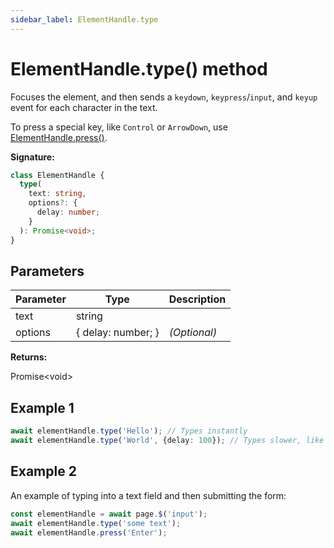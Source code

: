 ```yaml
---
sidebar_label: ElementHandle.type
---
```


# ElementHandle.type() method

Focuses the element, and then sends a `keydown`, `keypress`/`input`, and `keyup`
event for each character in the text.

To press a special key, like `Control` or `ArrowDown`, use
[ElementHandle.press()](./puppeteer.elementhandle.press.md).

**Signature:**

```typescript
class ElementHandle {
  type(
    text: string,
    options?: {
      delay: number;
    }
  ): Promise<void>;
}
```

## Parameters

| Parameter | Type               | Description       |
| --------- | ------------------ | ----------------- |
| text      | string             |                   |
| options   | { delay: number; } | <i>(Optional)</i> |

**Returns:**

Promise&lt;void&gt;

## Example 1

```ts
await elementHandle.type('Hello'); // Types instantly
await elementHandle.type('World', {delay: 100}); // Types slower, like a user
```

## Example 2

An example of typing into a text field and then submitting the form:

```ts
const elementHandle = await page.$('input');
await elementHandle.type('some text');
await elementHandle.press('Enter');
```
